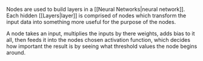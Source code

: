 Nodes are used to build layers in a [[Neural Networks|neural network]]. Each hidden [[Layers|layer]] is comprised of nodes which transform the input data into something more useful for the purpose of the nodes. 

A node takes an input, multiplies the inputs by there weights, adds bias to it all, then feeds it into the nodes chosen activation function, which decides how important the result is by seeing what threshold values the node begins around. 